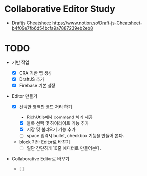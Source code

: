 # Collaborative Editor Study

- Draftjs Cheatsheet: https://www.notion.so/Draft-js-Cheatsheet-b4f09e7fb6d54bdfa9a7887239eb2eb8

# TODO

- 기반 작업
  - [x] CRA 기반 앱 생성
  - [x] DraftJS 추가
  - [x] Firebase 기본 설정
- Editor 만들기

  - [x] ~~선택한 영역만 볼드 처리 하기~~

    - RichUtils에서 command 처리 제공
    - [x] 블록 선택 및 하이라이트 기능 추가
    - [x] 저장 및 불러오기 기능 추가
    - [ ] space 입력시 bullet, checkbox 기능을 만들어 본다.

  - block 기반 Editor로 바꾸기
    - [ ] 일단 간단하게 10줄 에디터로 만들어본다.

- Collaborative Editor로 바꾸기
  - [ ]
